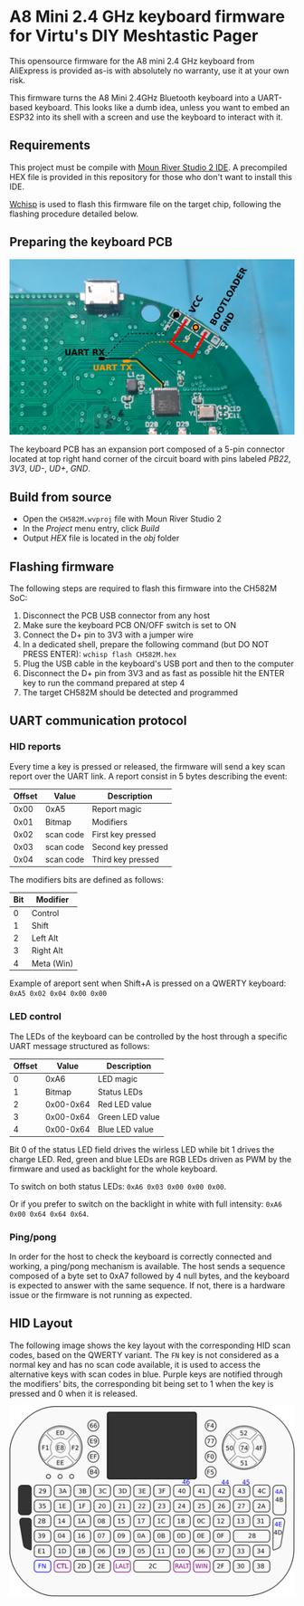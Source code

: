 # A8 Mini 2.4 GHz keyboard firmware for Virtu's DIY Meshtastic Pager

This opensource firmware for the A8 mini 2.4 GHz keyboard from AliExpress
is provided as-is with absolutely no warranty, use it at your own risk.

This firmware turns the A8 Mini 2.4GHz Bluetooth keyboard into a UART-based
keyboard. This looks like a dumb idea, unless you want to embed
an ESP32 into its shell with a screen and use the keyboard to interact with
it.

## Requirements

This project must be compile with [Moun River Studio 2 IDE](https://www.mounriver.com/download). A precompiled HEX file is provided in this repository for those who don't want
to install this IDE.

[Wchisp](https://github.com/ch32-rs/wchisp) is used to flash this firmware file on the target chip, following the flashing
procedure detailed below.

## Preparing the keyboard PCB

![Keyboard PCB pinout](img/pcb-pinout.png)

The keyboard PCB has an expansion port composed of a 5-pin connector located at top right hand corner
of the circuit board with pins labeled _PB22_, _3V3_, _UD-_, _UD+_, _GND_.

## Build from source

- Open the `CH582M.wvproj` file with Moun River Studio 2
- In the _Project_ menu entry, click _Build_
- Output _HEX_ file is located in the _obj_ folder

## Flashing firmware

The following steps are required to flash this firmware into the CH582M SoC:

1. Disconnect the PCB USB connector from any host
2. Make sure the keyboard PCB ON/OFF switch is set to ON
3. Connect the D+ pin to 3V3 with a jumper wire
4. In a dedicated shell, prepare the following command (but DO NOT PRESS ENTER): `wchisp flash CH582M.hex`
5. Plug the USB cable in the keyboard's USB port and then to the computer
6. Disconnect the D+ pin from 3V3 and as fast as possible hit the ENTER key to run the command prepared at step 4
7. The target CH582M should be detected and programmed

## UART communication protocol

### HID reports

Every time a key is pressed or released, the firmware will send a key scan report
over the UART link. A report consist in 5 bytes describing the event:

| Offset  | Value      | Description       |
|---------|------------|-------------------|
| 0x00    | 0xA5       | Report magic      |
| 0x01    | Bitmap     | Modifiers         |
| 0x02    | scan code  | First key pressed |
| 0x03    | scan code  | Second key pressed|
| 0x04    | scan code  | Third key pressed |

The modifiers bits are defined as follows:

| Bit     | Modifier   |
|---------|------------|
| 0       | Control    |
| 1       | Shift      |
| 2       | Left Alt   |
| 3       | Right Alt  |
| 4       | Meta (Win) |


Example of areport sent when Shift+A is pressed on a QWERTY keyboard: `0xA5 0x02 0x04 0x00 0x00`

### LED control

The LEDs of the keyboard can be controlled by the host through a specific
UART message structured as follows:

| Offset  | Value      | Description      |
|---------|------------|------------------|
| 0       | 0xA6       | LED magic        |
| 1       | Bitmap     | Status LEDs      |
| 2       | 0x00-0x64  | Red LED value    |
| 3       | 0x00-0x64  | Green LED value  |
| 4       | 0x00-0x64  | Blue LED value   |

Bit 0 of the status LED field drives the wirless LED while bit 1 drives
the charge LED. Red, green and blue LEDs are RGB LEDs driven as PWM by
the firmware and used as backlight for the whole keyboard.

To switch on both status LEDs: `0xA6 0x03 0x00 0x00 0x00`.

Or if you prefer to switch on the backlight in white with full intensity: `0xA6 0x00 0x64 0x64 0x64`.

### Ping/pong

In order for the host to check the keyboard is correctly connected and
working, a ping/pong mechanism is available. The host sends a sequence
composed of a byte set to 0xA7 followed by 4 null bytes, and the keyboard
is expected to answer with the same sequence. If not, there is a hardware
issue or the firmware is not running as expected. 

## HID Layout

The following image shows the key layout with the corresponding HID scan codes,
based on the QWERTY variant. The `FN` key is not considered as a normal key and
has no scan code available, it is used to access the alternative keys with scan
codes in blue. Purple keys are notified through the modifiers' bits, the corresponding
bit being set to 1 when the key is pressed and 0 when it is released.

![Keyboard HID layout](img/hid_layout.png)
